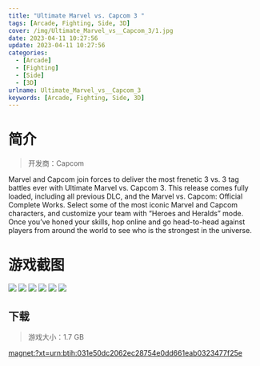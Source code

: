 ```yaml
---
title: "Ultimate Marvel vs. Capcom 3 "
tags: [Arcade, Fighting, Side, 3D]
cover: /img/Ultimate_Marvel_vs__Capcom_3/1.jpg
date: 2023-04-11 10:27:56
update: 2023-04-11 10:27:56
categories: 
  - [Arcade]
  - [Fighting]
  - [Side]
  - [3D]
urlname: Ultimate_Marvel_vs__Capcom_3
keywords: [Arcade, Fighting, Side, 3D]
---
```

# 简介

> 开发商：Capcom

Marvel and Capcom join forces to deliver the most frenetic 3 vs. 3 tag battles ever with Ultimate Marvel vs. Capcom 3. This release comes fully loaded, including all previous DLC, and the Marvel vs. Capcom: Official Complete Works. Select some of the most iconic Marvel and Capcom characters, and customize your team with “Heroes and Heralds” mode. Once you’ve honed your skills, hop online and go head-to-head against players from around the world to see who is the strongest in the universe.

# 游戏截图

![](/img/Ultimate_Marvel_vs__Capcom_3/2.jpg)
![](/img/Ultimate_Marvel_vs__Capcom_3/3.jpg)
![](/img/Ultimate_Marvel_vs__Capcom_3/4.jpg)
![](/img/Ultimate_Marvel_vs__Capcom_3/5.jpg)
![](/img/Ultimate_Marvel_vs__Capcom_3/6.jpg)
![](/img/Ultimate_Marvel_vs__Capcom_3/7.jpg)


## 下载

> 游戏大小：1.7 GB

[magnet:?xt=urn:btih:031e50dc2062ec28754e0dd661eab0323477f25e](magnet:?xt=urn:btih:031e50dc2062ec28754e0dd661eab0323477f25e)